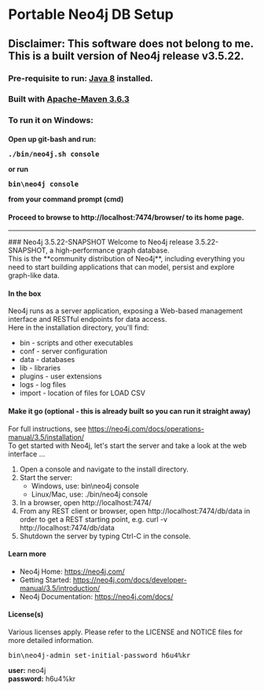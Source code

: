 # Portable Neo4j DB Setup
## Disclaimer: This software does not belong to me. This is a built version of Neo4j release v3.5.22.
### Pre-requisite to run: [Java 8](https://www.oracle.com/sg/java/technologies/javase/javase-jdk8-downloads.html) installed. 
### Built with [Apache-Maven 3.6.3](http://maven.apache.org/download.cgi)
### To run it on Windows:
#### Open up git-bash and run: <pre>./bin/neo4j.sh console</pre> or run <pre>bin\neo4j console</pre> from your command prompt (cmd)
#### Proceed to browse to http://localhost:7474/browser/ to its home page.

<hr>
### Neo4j 3.5.22-SNAPSHOT
Welcome to Neo4j release 3.5.22-SNAPSHOT, a high-performance graph database.<br>
This is the **community distribution of Neo4j**, including everything you need to start building applications that can model, persist and explore graph-like data.

#### In the box
Neo4j runs as a server application, exposing a Web-based management interface and RESTful endpoints for data access.
<br>Here in the installation directory, you'll find:
* bin - scripts and other executables
* conf - server configuration
* data - databases
* lib - libraries
* plugins - user extensions
* logs - log files
* import - location of files for LOAD CSV

#### Make it go (optional - this is already built so you can run it straight away)
For full instructions, see https://neo4j.com/docs/operations-manual/3.5/installation/
<br>To get started with Neo4j, let's start the server and take a look at the web interface ...
1. Open a console and navigate to the install directory.
2. Start the server:
   * Windows, use: bin\neo4j console
   * Linux/Mac, use: ./bin/neo4j console
3. In a browser, open http://localhost:7474/
4. From any REST client or browser, open http://localhost:7474/db/data
   in order to get a REST starting point, e.g.
   curl -v http://localhost:7474/db/data
5. Shutdown the server by typing Ctrl-C in the console.

#### Learn more
* Neo4j Home: https://neo4j.com/
* Getting Started: https://neo4j.com/docs/developer-manual/3.5/introduction/
* Neo4j Documentation: https://neo4j.com/docs/

#### License(s)
Various licenses apply. Please refer to the LICENSE and NOTICE files for more
detailed information.

<pre>bin\neo4j-admin set-initial-password h6u4%kr</pre>
**user:** neo4j<br>
**password:** h6u4%kr